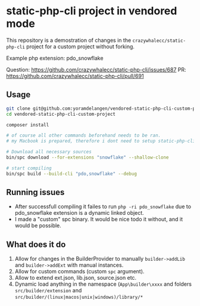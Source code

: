 # static-php-cli project in vendored mode

This repository is a demostration of changes in the `crazywhalecc/static-php-cli` project
for a custom project without forking.

Example php extension: pdo_snowflake

Question: https://github.com/crazywhalecc/static-php-cli/issues/687
PR: https://github.com/crazywhalecc/static-php-cli/pull/691

## Usage

```bash
git clone git@github.com:yoramdelangen/vendored-static-php-cli-custom-project.git
cd vendored-static-php-cli-custom-project

composer install

# of course all other commands beforehand needs to be ran.
# my Macbook is prepared, therefore i dont need to setup static-php-cli envrionment

# Download all necessary sources
bin/spc download --for-extensions "snowflake" --shallow-clone

# start compiling
bin/spc build --build-cli "pdo,snowflake" --debug
```

## Running issues

- After successfull compiling it failes to run `php -ri pdo_snowflake` due to pdo_snowflake extension
  is a dynamic linked object.
- I made a "custom" spc binary. It would be nice todo it without, and it would be possible.

## What does it do

1. Allow for changes in the BuilderProvider to manually `builder->addLib` and `builder->addExt` with manual instances.
2. Allow for custom commands (custom `spc` argument).
3. Allow to extend ext.json, lib.json, source.json etc.
4. Dynamic load anything in the namespace (`App\builder\xxxx` and folders `src/builder/extension` and `src/builder/(linux|macos|unix|windows)/library/*`
